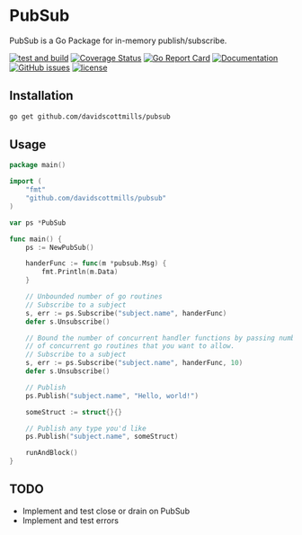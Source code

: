 # PubSub
PubSub is a Go Package for in-memory publish/subscribe.

[![test and build](https://github.com/davidscottmills/pubsub/workflows/test%20and%20build/badge.svg)](https://github.com/davidscottmills/pubsub/actions?query=workflow%3A%22test+and+build%22)
[![Coverage Status](https://coveralls.io/repos/github/davidscottmills/pubsub/badge.svg)](https://coveralls.io/github/davidscottmills/pubsub)
[![Go Report Card](https://goreportcard.com/badge/github.com/davidscottmills/pubsub)](https://goreportcard.com/report/github.com/davidscottmills/pubsub)
[![Documentation](https://godoc.org/github.com/davidscottmills/pubsub?status.svg)](http://godoc.org/github.com/davidscottmills/pubsub)
[![GitHub issues](https://img.shields.io/github/issues/davidscottmills/pubsub.svg)](https://github.com/davidscottmills/pubsub/issues)
[![license](https://img.shields.io/github/license/davidscottmills/pubsub.svg?maxAge=2592000)](https://github.com/davidscottmills/pubsub/LICENSE.md)

## Installation

```bash
go get github.com/davidscottmills/pubsub
```

## Usage

```go
package main()

import (
    "fmt"
    "github.com/davidscottmills/pubsub"
)

var ps *PubSub

func main() {
    ps := NewPubSub()

    handerFunc := func(m *pubsub.Msg) {
        fmt.Println(m.Data)
    }

    // Unbounded number of go routines
    // Subscribe to a subject
    s, err := ps.Subscribe("subject.name", handerFunc)
    defer s.Unsubscribe()

    // Bound the number of concurrent handler functions by passing number
    // of concurrent go routines that you want to allow.
    // Subscribe to a subject
    s, err := ps.Subscribe("subject.name", handerFunc, 10)
    defer s.Unsubscribe()

    // Publish
    ps.Publish("subject.name", "Hello, world!")

    someStruct := struct{}{}

    // Publish any type you'd like
    ps.Publish("subject.name", someStruct)

    runAndBlock()
}
```

## TODO
- Implement and test close or drain on PubSub
- Implement and test errors
